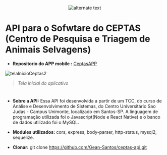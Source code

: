 <p align="center"> 
    <img src="https://user-images.githubusercontent.com/37232748/80670194-a78f8500-8a7c-11ea-8db1-d958ba6e1bda.png" alt="alternate text">
 </p>

#

# API para o Sofwtare do CEPTAS (Centro de Pesquisa e Triagem de Animais Selvagens)


* **Repositorio do APP mobile :**  [CeptasAPP](https://github.com/Gean-Santos/ceptas-app-react-native) 

![telaInicioCeptas2](https://user-images.githubusercontent.com/37232748/80669560-17047500-8a7b-11ea-9124-10be4d09ad9e.jpg)

> *Tela inicial do aplicativo*

#

* **Sobre a API:** Essa API foi desenvolvida a partir de um TCC, do curso de Análise e Desenvolvimento de Sistemas, do Centro Universitário Sao Judas - Campus Unimonte, localizado em Santos-SP. A linguagem de programação utilizada foi o Javascript(Node e React Native) e o banco de dados utilizado foi o MySQL. 

* **Modules utilizados:** cors, express, body-parser, http-status, mysql2, sequelize.

* **Clonar:** git clone https://github.com/Gean-Santos/ceptas-api.git
